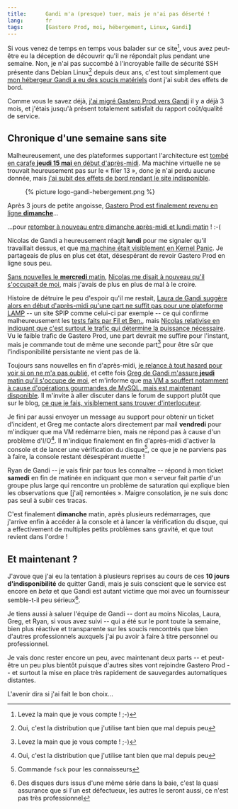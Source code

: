 ```yaml
--- 
title:      Gandi m'a (presque) tuer, mais je n'ai pas déserté ! 
lang:       fr 
tags:       [Gastero Prod, moi, hébergement, Linux, Gandi]
---
```


Si vous venez de temps en temps vous balader sur ce site[^1], vous avez peut-être eu la déception de découvrir qu'il ne répondait plus pendant une semaine. Non, je n'ai pas succombé à l'incroyable faille de sécurité SSH présente dans Debian Linux[^2] depuis deux ans, c'est tout simplement que [mon hébergeur Gandi a eu des soucis matériels](http://iwi.lebardegandi.net/post/2008/05/21/Le-filer-13-%3A-Epilogue) dont j'ai subit des effets de bord.


[^1]: Levez la main que je vous compte ! ;-)

[^2]: Oui, c'est la distribution que j'utilise tant bien que mal depuis peu

Comme vous le savez déjà, [j'ai migré Gastero Prod vers Gandi](/2008/02/c-est-la-saison-migratoire.html) il y a déjà 3 mois, et j'étais jusqu'à présent totalement satisfait du rapport coût/qualité de service.

## Chronique d'une semaine sans site


Malheureusement, une des plateformes supportant l'architecture est [tombé en carafe **jeudi 15 mai** en début d'après-midi](http://www.lebardegandi.net/post/2008/05/16/Problemes-de-disques). Ma machine virtuelle ne se trouvait heureusement pas sur le « filer 13 », donc je n'ai perdu aucune donnée, mais [j'ai subit des effets de bord rendant le site indisponible](http://www.lebardegandi.net/post/2008/05/16/Problemes-de-disques#c165464).

<figure>
  {% picture logo-gandi-hebergement.png %}
</figure>


Après 3 jours de petite angoisse, [Gastero Prod est finalement revenu en ligne **dimanche**](http://www.lebardegandi.net/post/2008/05/16/Problemes-de-disques#c165741)...

...pour [retomber à nouveau entre dimanche après-midi et lundi matin](http://www.lebardegandi.net/post/2008/05/18/Problemes-de-disques-en-cours-de-resolution#c165913) ! :-(

Nicolas de Gandi a heureusement réagit **lundi** pour me signaler qu'il travaillait dessus, et que [ma machine était visiblement en Kernel Panic](http://www.lebardegandi.net/post/2008/05/18/Problemes-de-disques-en-cours-de-resolution#c165926). Je partageais de plus en plus cet état, désespérant de revoir Gastero Prod en ligne sous peu.

[Sans nouvelles le **mercredi** matin](http://www.lebardegandi.net/post/2008/05/18/Problemes-de-disques-en-cours-de-resolution#c166017), [Nicolas me disait à nouveau qu'il s'occupait de moi](http://www.lebardegandi.net/post/2008/05/18/Problemes-de-disques-en-cours-de-resolution#c166022), mais j'avais de plus en plus de mal à le croire.

Histoire de détruire le peu d'espoir qu'il me restait, [Laura de Gandi suggère alors en début d'après-midi qu'une part ne suffit pas pour une plateforme LAMP](http://www.lebardegandi.net/post/2008/05/18/Problemes-de-disques-en-cours-de-resolution#c166032) -- un site SPIP comme celui-ci par exemple -- ce qui confirme malheureusement les [tests faits par Fil et Ben.](http://www.spip-blog.net/Premiers-tests-de-Gandi-Hosting.html), mais [Nicolas relativise en indiquant que c'est surtout le trafic qui détermine la puissance nécessaire](http://www.lebardegandi.net/post/2008/05/18/Problemes-de-disques-en-cours-de-resolution#c166037). Vu le faible trafic de Gastero Prod, une part devrait me suffire pour l'instant, mais je commande tout de même une seconde part[^1] pour être sûr que l'indisponibilité persistante ne vient pas de là.

Toujours sans nouvelles en fin d'après-midi, [je relance à tout hasard pour voir si on ne m'a pas oublié](http://www.lebardegandi.net/post/2008/05/18/Problemes-de-disques-en-cours-de-resolution#c166070), et cette fois [Greg de Gandi m'assure **jeudi** matin qu'il s'occupe de moi](http://www.lebardegandi.net/post/2008/05/18/Problemes-de-disques-en-cours-de-resolution#c166088), et m'informe que [ma VM a souffert notamment à cause d'opérations gourmandes de MySQL, mais est maintenant disponible](http://www.lebardegandi.net/post/2008/05/18/Problemes-de-disques-en-cours-de-resolution#c166095). Il m'invite à aller discuter dans le forum de support plutôt que sur le blog, [ce que je fais, visiblement sans trouver d'interlocuteur](http://groups.gandi.net/fr/topic/gandi.fr.hebergement.expert/15410).

Je fini par aussi envoyer un message au support pour obtenir un ticket d'incident, et Greg me contacte alors directement par mail **vendredi** pour m'indiquer que ma VM redémarre bien, mais ne répond pas à cause d'un problème d'I/O[^2]. Il m'indique finalement en fin d'après-midi d'activer la console et de lancer une vérification du disque[^3], ce que je ne parviens pas à faire, la console restant désespérant muette !

Ryan de Gandi -- je vais finir par tous les connaître -- répond à mon ticket **samedi** en fin de matinée en indiquant que mon « serveur fait partie d'un groupe plus large qui rencontre un problème de saturation qui explique bien les observations que [j'ai] remontées ». Maigre consolation, je ne suis donc pas seul à subir ces tracas.

C'est finalement **dimanche** matin, après plusieurs redémarrages, que j'arrive enfin à accéder à la console et à lancer la vérification du disque, qui a effectivement de multiples petits problèmes sans gravité, et que tout revient dans l'ordre !

## Et maintenant ?


J'avoue que j'ai eu la tentation à plusieurs reprises au cours de ces **10 jours d'indisponibilité** de quitter Gandi, mais je suis conscient que le service est encore en *beta* et que Gandi est autant victime que moi avec un fournisseur semble-t-il peu sérieux[^4].

Je tiens aussi à saluer l'équipe de Gandi -- dont au moins Nicolas, Laura, Greg, et Ryan, si vous avez suivi -- qui a été sur le pont toute la semaine, bien plus réactive et transparente sur les soucis rencontrés que bien d'autres professionnels auxquels j'ai pu avoir à faire à titre personnel ou professionnel.

Je vais donc rester encore un peu, avec maintenant deux parts -- et peut-être un peu plus bientôt puisque d'autres sites vont rejoindre Gastero Prod -- et surtout la mise en place très rapidement de sauvegardes automatiques distantes.

L'avenir dira si j'ai fait le bon choix...


[^1]: Je pourrais la résilier dès que je voudrais et ne paierait rien de plus, ça mérite une tentative

[^2]: *Input/Output*, soit entrée/sortie, les moyens de communication, quoi

[^3]: Commande `fsck` pour les connaisseurs

[^4]: Des disques durs issus d'une même série dans la baie, c'est la quasi assurance que si l'un est défectueux, les autres le seront aussi, ce n'est pas très professionnel
